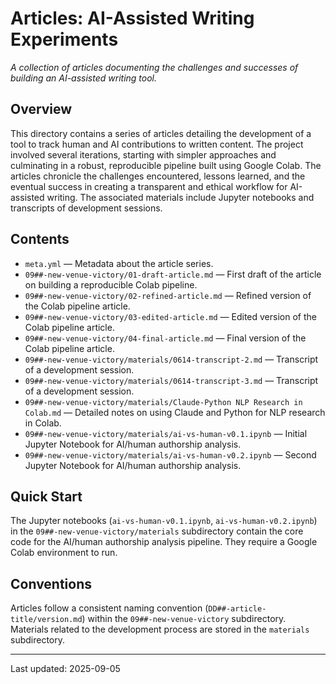 # Articles: AI-Assisted Writing Experiments

*A collection of articles documenting the challenges and successes of building an AI-assisted writing tool.*

## Overview
This directory contains a series of articles detailing the development of a tool to track human and AI contributions to written content.  The project involved several iterations, starting with simpler approaches and culminating in a robust, reproducible pipeline built using Google Colab. The articles chronicle the challenges encountered, lessons learned, and the eventual success in creating a transparent and ethical workflow for AI-assisted writing.  The associated materials include Jupyter notebooks and transcripts of development sessions.


## Contents
- `meta.yml` — Metadata about the article series.
- `09##-new-venue-victory/01-draft-article.md` — First draft of the article on building a reproducible Colab pipeline.
- `09##-new-venue-victory/02-refined-article.md` — Refined version of the Colab pipeline article.
- `09##-new-venue-victory/03-edited-article.md` — Edited version of the Colab pipeline article.
- `09##-new-venue-victory/04-final-article.md` — Final version of the Colab pipeline article.
- `09##-new-venue-victory/materials/0614-transcript-2.md` — Transcript of a development session.
- `09##-new-venue-victory/materials/0614-transcript-3.md` — Transcript of a development session.
- `09##-new-venue-victory/materials/Claude-Python NLP Research in Colab.md` — Detailed notes on using Claude and Python for NLP research in Colab.
- `09##-new-venue-victory/materials/ai-vs-human-v0.1.ipynb` — Initial Jupyter Notebook for AI/human authorship analysis.
- `09##-new-venue-victory/materials/ai-vs-human-v0.2.ipynb` — Second Jupyter Notebook for AI/human authorship analysis.


## Quick Start
The Jupyter notebooks (`ai-vs-human-v0.1.ipynb`, `ai-vs-human-v0.2.ipynb`)  in the `09##-new-venue-victory/materials` subdirectory contain the core code for the AI/human authorship analysis pipeline.  They require a Google Colab environment to run.


## Conventions
Articles follow a consistent naming convention (`DD##-article-title/version.md`) within the `09##-new-venue-victory` subdirectory. Materials related to the development process are stored in the `materials` subdirectory.


---
Last updated: 2025-09-05

